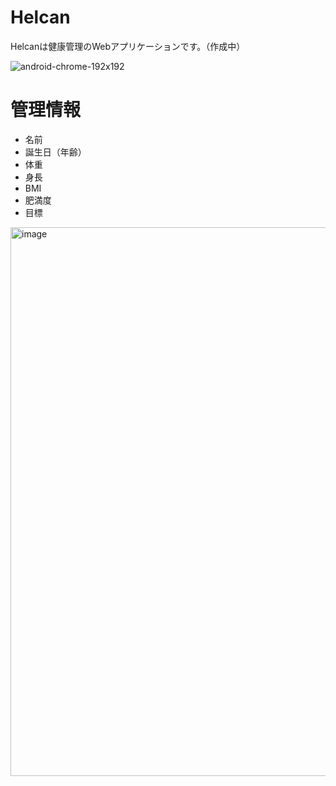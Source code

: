 # Helcan

Helcanは健康管理のWebアプリケーションです。（作成中）

![android-chrome-192x192](https://user-images.githubusercontent.com/7373564/160620973-73adc007-2ca3-4b92-8d06-a0736764f7e7.png)


# 管理情報

- 名前
- 誕生日（年齢）
- 体重
- 身長
- BMI
- 肥満度
- 目標

<img width="878" alt="image" src="https://user-images.githubusercontent.com/7373564/161375333-81f35ff9-71d3-4377-93ef-3203a0fe5a24.png">



